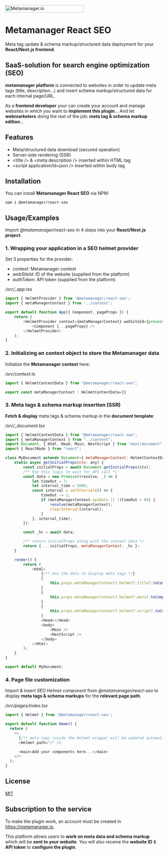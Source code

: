 <a href="https://metamanager.io" target="_blank" title="Go to metamanager.io"><img width="251" height="24" src="https://metamanager.io/logo/metamanager-logo-dark-sm.svg" alt="Metamanager.io" /></a>

# **Metamanager React SEO**

Meta tag update & schema markup/structured data deployment for your **React/Next.js frontend**.

## SaaS-solution for search engine optimization (SEO)

**metamanager platform** is connected to websites in order to update meta tags (title, description...) and insert schema markup/structured data for each internal page/URL.

As a **frontend developer** your can create your account and manage websites in which you want to **implement this plugin**... And let **webmarketers** doing the rest of the job: **meta tag & schema markup edition**...

## Features

- Meta/structured data download (secured operation)
- Server-side rendering (SSR)
- &lt;title /&gt; & &lt;meta description /&gt; inserted within HTML tag
- &lt;script application/ld+json /&gt; inserted within body tag

## Installation

You can install **Metamanager React SEO** via NPM:

```
npm i @metamanager/react-seo
```

## Usage/Examples

Import *@metamanager/react-seo* in 4 steps into your **React/Next.js project**.

### 1. Wrapping your application in a SEO helmet provider

Set 3 properties for the provider:

- *context*: Metamanager context
- *webSiteId*: ID of the website (supplied from the platform)
- *authToken*: API token (supplied from the platform)

*/src/_app.tsx*
```javascript
import { HelmetProvider } from '@metamanager/react-seo';
import { metaManagerContext } from '../context';

export default function App({ Component, pageProps }) {
    return (
        <HelmetProvider context={metaManagerContext} webSiteId={process.env.MM_WEBSITE_ID} authToken={process.env.MM_TOKEN}>
            <Component {...pageProps} />
        </HelmetProvider>
    );
}
```

### 2. Initializing an context object to store the Metamanager data

Initialize the **Metamanager context** here:

*/src/context.ts*
```javascript
import { HelmetContextData } from "@metamanager/react-seo";

export const metaManagerContext : HelmetContextData={}
```

### 3. Meta tags & schema markup insertion (SSR)

**Fetch & display** meta tags & schema markup in the **document template**:

*/src/\_document.tsx*
```javascript
import { HelmetContextData } from "@metamanager/react-seo";
import { metaManagerContext } from "../context";
import Document, { Html, Head, Main, NextScript } from "next/document";
import { ReactNode } from "react";

class MyDocument extends Document<{ metaManagerContext: HelmetContextData }> {
    static async getInitialProps(ctx: any) {
        const initialProps = await Document.getInitialProps(ctx);
        /** Use this logic to wait for API call */
        const data = new Promise((resolve, _) => {
            let timeOut = 7;
            let interval_time = 5000;
            const interval = setInterval(() => {
                timeOut -= 1;
                if (metaManagerContext.apiData || !(timeOut > 0)) {
                    resolve(metaManagerContext);
                    clearInterval(interval);
                }
            }, interval_time);
        });

        const _hc = await data;

        /** return initialProps along with the context data */
        return { ...initialProps, metaManagerContext: _hc };
    }

    render() {
        return (
            <Html>
                {/** Use the data to display meta tags */}
                {
                    this.props.metaManagerContext?.helmet?.title?.toComponent() as ReactNode
                }
                {
                    this.props.metaManagerContext?.helmet?.meta?.toComponent() as ReactNode
                }
                {
                    this.props.metaManagerContext?.helmet?.script?.toComponent() as ReactNode
                }
                <Head></Head>
                <body>
                    <Main />
                    <NextScript />
                </body>
            </Html>
        );
    }
}

export default MyDocument;
```

### 4. Page file customization

Import & insert *SEO Helmet component* from *@metamanager/react-seo* to display **meta tags & schema markups** for the **relevant page path**.

*/src/pages/index.tsx*
```javascript
import { Helmet } from '@metamanager/react-seo';

export default function Home() {
  return (
    <>
      {/** meta tags inside the Helmet wrapper will be updated automatically by metamanager API */}
      <Helmet path="/" />

      <main>Add your components here...</main>
    </>
  );
}
```

## License

[MIT](https://choosealicense.com/licenses/mit/)

## Subscription to the service

To make the plugin work, an account must be created in https://metamanager.io.

This platform allows users to **work on meta data and schema markup** which will be **sent to your website**. You will also receive the **website ID** & **API token** to **configure the plugin**. 

